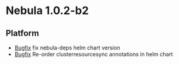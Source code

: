 # Nebula 1.0.2-b2

## Platform
- [Bugfix](https://github.com/nebulaclouds/nebula/pull/2539) fix nebula-deps helm chart version
- [Bugfix](https://github.com/nebulaclouds/nebula/pull/2542) Re-order clusterresourcesync annotations in helm chart
